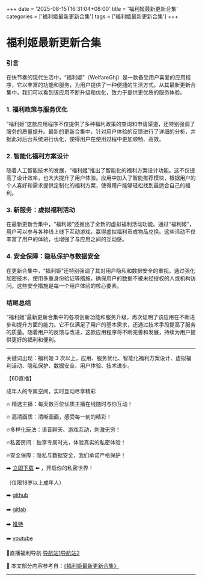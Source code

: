+++
date = '2025-08-15T16:31:04+08:00'
title = '福利姬最新更新合集'
categories = ['福利姬最新更新合集']
tags = ['福利姬最新更新合集']
+++

# 福利姬最新更新合集

### 引言

在快节奏的现代生活中，“福利姬”（WelfareGhj）是一款备受用户喜爱的应用程序，它以丰富的功能和服务，为用户提供了一种便捷的生活方式。从其最新更新合集中，我们可以看到该应用不断升级和优化，致力于提供更优质的服务体验。

### 1. 福利政策与服务优化

“福利姬”这款应用程序不仅提供了多种福利政策的查询和申请渠道，还特别强调了服务的质量提升。最新的更新合集中，针对用户体验的反馈进行了详细的分析，并据此对后台系统进行优化，使得用户在使用过程中更加顺畅、高效。

### 2. 智能化福利方案设计

随着人工智能技术的发展，“福利姬”推出了智能化的福利方案设计功能。这不仅提高了设计效率，也大大提升了用户体验。应用中加入了智能推荐模块，根据用户的个人喜好和需求提供定制化的福利方案，使得用户能够轻松找到最适合自己的福利。

### 3. 新服务：虚拟福利活动

在最新更新合集中，“福利姬”还推出了全新的虚拟福利活动功能。通过“福利姬”，用户可以参与各种线上线下互动游戏，赢得虚拟福利币或物品兑换。这些活动不仅丰富了用户的体验，也增强了与应用之间的互动感。

### 4. 安全保障：隐私保护与数据安全

在更新合集中，“福利姬”还特别强调了其对用户隐私和数据安全的重视。通过强化加密技术、使用多重身份验证等措施，确保用户的数据不被未经授权的人或机构访问。这些安全措施是每一个用户体验的核心要素。

### 结尾总结

“福利姬”最新更新合集中的各项创新功能和服务升级，再次证明了该应用在不断进步和提升方面的能力。它不仅满足了用户的基本需求，还通过技术手段提高了服务的质量。随着用户的反馈与改进，这款应用程序将不断完善和发展，持续为用户提供更好的福利和便利。

---

关键词出现：福利姬 3 次以上，应用、服务优化、智能化福利方案设计、虚拟福利活动、隐私保护、数据安全、用户体验、技术进步。

【6D直播】

 成年人的专属空间，实时互动尽享精彩

🔥 精选主播：每天数百位优质主播在线随时与你互动！

🔥 高清画质：清晰画面，感受每一刻的精彩！

🔥多样化玩法：语音聊天、游戏互动，刺激无穷！

🔥私密房间：独享专属时光，体验真实的私密体验！

🔥安全保障：隐私与数据安全，我们承诺严格保护！

➡️ [立即下载](https://down123.s3.ap-east-1.amazonaws.com/down/down.html?channelCode=blog) ⬅️ ，开启你的私密世界！

 （仅限18岁以上成年人）

➡️ [github](https://aldult-live.github.io/)

➡️ [gitlab](https://seo-09598d.gitlab.io/)

➡️ [推特](https://x.com/wegame33)

➡️ [youtube](https://www.youtube.com/@6Dlive)

🔞直播福利导航   [导航站1](https://webstack-86085a.gitlab.io/)[导航站2](https://onlygit123-2.github.io/)

📘 本文部分内容参考自：[《福利姬最新更新合集》](https://webstack-hugo-8.pages.dev/)

---
